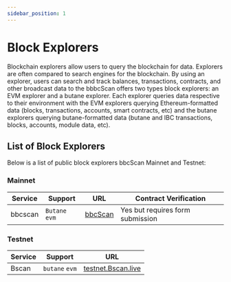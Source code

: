 ```yaml
---
sidebar_position: 1
---
```


# Block Explorers

Blockchain explorers allow users to query the blockchain for data. Explorers are often compared to search engines for the blockchain. By using an explorer, users can search and track balances, transactions, contracts, and other broadcast data to the bbbcScan offers two types block explorers: an EVM explorer and a butane explorer. Each explorer queries data respective to their environment with the EVM explorers querying Ethereum-formatted data (blocks, transactions, accounts, smart contracts, etc) and the butane explorers querying butane-formatted data (butane and IBC transactions, blocks, accounts, module data, etc).

## List of Block Explorers

Below is a list of public block explorers bbcScan Mainnet and Testnet:

### Mainnet

|  Service   | Support       | URL                                                    | Contract Verification  |
|------------| -------------- |--------------------------------------------------------|-----------------------|
|bbcscan   | `Butane` `evm` | [bbcScan](https://bbcscan.io/)     | Yes but requires form submission  |


### Testnet

| Service    | Support        | URL                                                                            |
| ---------- | -------------- | ------------------------------------------------------------------------------ |
| Bscan      | `butane` `evm` | [testnet.Bscan.live](https://testnet.bbcscan.io/)                               |
